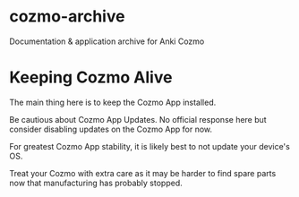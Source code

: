 # cozmo-archive
Documentation &amp; application archive for Anki Cozmo

# Keeping Cozmo Alive
The main thing here is to keep the Cozmo App installed.

Be cautious about Cozmo App Updates. No official response here but consider disabling updates on the Cozmo App for now.

For greatest Cozmo App stability, it is likely best to not update your device's OS.

Treat your Cozmo with extra care as it may be harder to find spare parts now that manufacturing has probably stopped.
